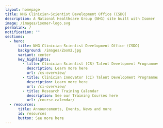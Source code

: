 ```yaml
---
layout: homepage
title: NHG Clinician-Scientist Development Office (CSDO)
description: A National Healthcare Group (NHG) site built with Isomer
image: /images/isomer-logo.svg
permalink: /
notification: ""
sections:
  - hero:
      title: NHG Clinician-Scientist Development Office (CSDO)
      background: /images/Zoom2.jpg
      variant: center
      key_highlights:
        - title: Clinician Scientist (CS) Talent Development Programmes
          description: Learn more here
          url: /cs-overview/
        - title: Clinician Innovator (CI) Talent Development Programmes
          description: Learn more here
          url: /ci-overview/
        - title: Research Training Calendar
          description: See our Training Courses here
          url: /course-calendar/
  - resources:
      title: Announcements, Events, News and more
      id: resources
      button: See more here
---
```

